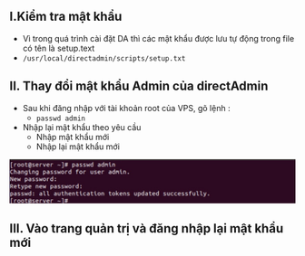 ## I.Kiểm tra mật khẩu 
- Vì trong quá trình cài đặt DA thì các mật khẩu được lưu tự động trong file có tên là setup.text
- `/usr/local/directadmin/scripts/setup.txt`

## II. Thay đổi mật khẩu Admin của directAdmin 
- Sau khi đăng nhập với tài khoản root của VPS, gõ lệnh :
    + `passwd admin`
- Nhập lại mật khẩu theo yêu cầu
    + Nhập mật khẩu mới 
    + Nhập lại mật khẩu mới

<img src="img/pa1.png">

## III. Vào trang quản trị và đăng nhập lại mật khẩu mới 

